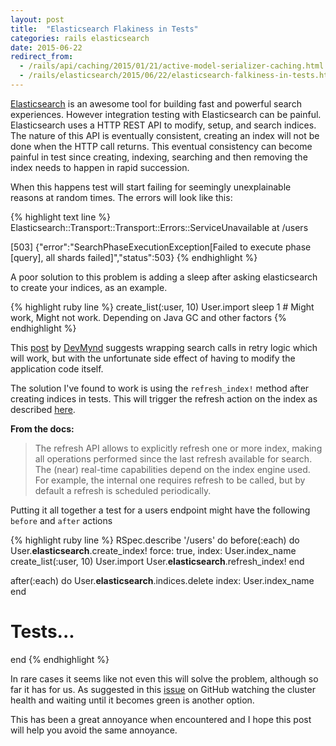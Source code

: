 ```yaml
---
layout: post
title:  "Elasticsearch Flakiness in Tests"
categories: rails elasticsearch
date: 2015-06-22
redirect_from:
  - /rails/api/caching/2015/01/21/active-model-serializer-caching.html
  - /rails/elasticsearch/2015/06/22/elasticsearch-falkiness-in-tests.html
---
```


[Elasticsearch](https://www.elastic.co/products/elasticsearch) is an awesome tool for building fast and powerful search experiences. However integration testing with Elasticsearch can be painful. Elasticsearch uses a HTTP REST API to modify, setup, and search indices. The nature of this API is eventually consistent, creating an index will not be done when the HTTP call returns. This eventual consistency can become painful in test since creating, indexing, searching and then removing the index needs to happen in rapid succession.

When this happens test will start failing for seemingly unexplainable reasons at random times. The errors will look like this:

{% highlight text line %}
Elasticsearch::Transport::Transport::Errors::ServiceUnavailable at /users

[503] {"error":"SearchPhaseExecutionException[Failed to execute phase [query], all shards failed]","status":503}
{% endhighlight %}

A poor solution to this problem is adding a sleep after asking elasticsearch to create your indices, as an example.

{% highlight ruby line %}
create_list(:user, 10)
User.import
sleep 1 # Might work, Might not work. Depending on Java GC and other factors
{% endhighlight %}

This [post](https://www.devmynd.com/blog/2014-2-dealing-with-failing-elasticserach-tests) by [DevMynd](https://www.devmynd.com) suggests wrapping search calls in retry logic which will work, but with the unfortunate side effect of having to modify the application code itself.

The solution I've found to work is using the `refresh_index!` method after creating indices in tests. This will trigger the refresh action on the index as described [here](https://www.elastic.co/guide/en/elasticsearch/reference/current/indices-refresh.html).

**From the docs:**

> The refresh API allows to explicitly refresh one or more index, making all operations performed since the last refresh available for search. The (near) real-time capabilities depend on the index engine used. For example, the internal one requires refresh to be called, but by default a refresh is scheduled periodically.

Putting it all together a test for a users endpoint might have the following `before` and `after` actions

{% highlight ruby line %}
RSpec.describe '/users' do
  before(:each) do
    User.__elasticsearch__.create_index! force: true, index: User.index_name
    create_list(:user, 10)
    User.import
    User.__elasticsearch__.refresh_index!
  end

  after(:each) do
    User.__elasticsearch__.indices.delete index: User.index_name
  end

  # Tests...
end
{% endhighlight %}

In rare cases it seems like not even this will solve the problem, although so far it has for us. As suggested in this [issue](https://github.com/elastic/elasticsearch-ruby/issues/181#issuecomment-112781924) on GitHub watching the cluster health and waiting until it becomes green is another option.

This has been a great annoyance when encountered and I hope this post will help you avoid the same annoyance.
